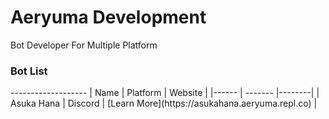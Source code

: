 <h1>Aeryuma Development</h1>
Bot Developer For Multiple Platform

<h3>Bot List</h3>
-------------------
| Name | Platform | Website |
|------ | ------- |--------|
| Asuka Hana | Discord | [Learn More](https://asukahana.aeryuma.repl.co) |
